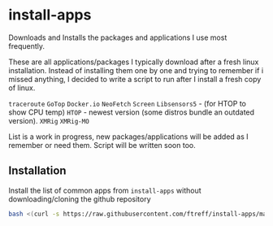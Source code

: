 # install-apps
Downloads and Installs the packages and applications I use most frequently.

These are all applications/packages I typically download after a fresh linux installation.
Instead of installing them one by one and trying to remember if i missed anything, I decided to write a script to run after I install a fresh copy of linux.

`traceroute`
`GoTop`
`Docker.io`
`NeoFetch`
`Screen`
`Libsensors5` - (for HTOP to show CPU temp)
`HTOP` - newest version (some distros bundle an outdated version).
`XMRig`
`XMRig-MO`

List is a work in progress, new packages/applications will be added as I remember or need them.
Script will be written soon too.

## Installation
Install the list of common apps from `install-apps` without downloading/cloning the github repository
```bash
bash <(curl -s https://raw.githubusercontent.com/ftreff/install-apps/main/install-apps.sh)
```


